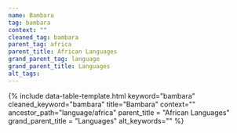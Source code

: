 ```yaml
---
name: Bambara
tag: bambara
context: ""
cleaned_tag: bambara
parent_tag: africa
parent_title: African Languages
grand_parent_tag: language
grand_parent_title: Languages
alt_tags: 
---
```


{% include data-table-template.html 
  keyword="bambara" 
  cleaned_keyword="bambara" 
  title="Bambara"
  context=""
  ancestor_path="language/africa" 
  parent_title = "African Languages"
  grand_parent_title = "Languages"
  alt_keywords=""
%}


